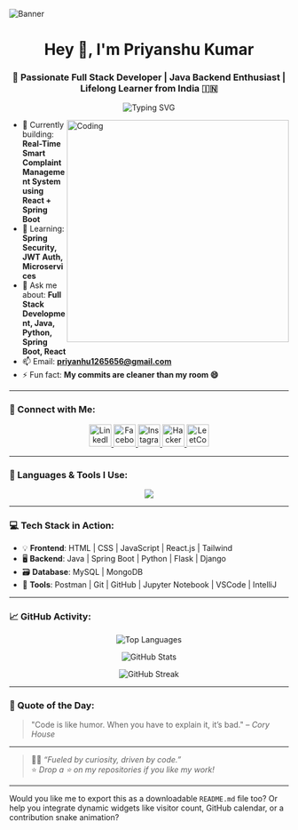 ![Banner](https://github.com/user-attachments/assets/1025e167-bfaf-437a-a7bd-30cdc0302160)

<h1 align="center">Hey 👋, I'm Priyanshu Kumar</h1>
<h3 align="center">🚀 Passionate Full Stack Developer | Java Backend Enthusiast | Lifelong Learner from India 🇮🇳</h3>

<p align="center">
  <img src="https://readme-typing-svg.demolab.com?font=Fira+Code&pause=1000&color=F70000&center=true&vCenter=true&multiline=true&width=700&height=70&lines=Java+%7C+Spring+Boot+%7C+React+%7C+Python+%7C+Full-Stack-Developer;Problem+Solver+%F0%9F%A7%91%E2%80%8D%F0%9F%92%BB+%7C+Open+Source+Lover" alt="Typing SVG" />
</p>

<img align="right" alt="Coding" width="400" src="https://user-images.githubusercontent.com/55389276/140866485-8fb1c876-9a8f-4d6a-98dc-08c4981eaf70.gif" />

- 🔭 Currently building: **Real-Time Smart Complaint Management System using React + Spring Boot**
- 🌱 Learning: **Spring Security, JWT Auth, Microservices**
- 💬 Ask me about: **Full Stack Development, Java, Python, Spring Boot, React**
- 📫 Email: **priyanhu1265656@gmail.com**
- ⚡ Fun fact: **My commits are cleaner than my room 😄**

---

### 🤝 Connect with Me:
<p align="center"> <a href="https://www.linkedin.com/in/priyanshukumar1265/" target="_blank"> <img src="https://cdn.jsdelivr.net/gh/devicons/devicon/icons/linkedin/linkedin-original.svg" alt="LinkedIn" width="40" height="40" /> 
</a> <a href="https://fb.com/priyanshu.singh" target="_blank"> <img src="https://cdn.jsdelivr.net/gh/simple-icons/simple-icons/icons/facebook.svg" alt="Facebook" width="40" height="40" /> </a> 
<a href="https://instagram.com/rajput.priyanshu___" target="_blank"> <img src="https://cdn.jsdelivr.net/gh/simple-icons/simple-icons/icons/instagram.svg" alt="Instagram" width="40" height="40" /> 
</a> <a href="https://www.hackerrank.com/priyanshukuma120" target="_blank"> <img src="https://cdn.jsdelivr.net/gh/simple-icons/simple-icons/icons/hackerrank.svg" alt="HackerRank" width="40" height="40" /> 
</a> <a href="https://leetcode.com/u/eROhMGLYrx/" target="_blank"> <img src="https://cdn.jsdelivr.net/gh/simple-icons/simple-icons/icons/leetcode.svg" alt="LeetCode" width="40" height="40" /> </a> </p>

---

### 🧠 Languages & Tools I Use:
<p align="center">
  <img src="https://skillicons.dev/icons?i=html,css,js,react,java,spring,py,cpp,mysql,mongodb,flask,django,jupyter,git,github" />
</p>

---

### 💻 Tech Stack in Action:
- 💡 **Frontend**: HTML | CSS | JavaScript | React.js | Tailwind
- 🖥️ **Backend**: Java | Spring Boot | Python | Flask | Django
- 🗃️ **Database**: MySQL | MongoDB
- 🧪 **Tools**: Postman | Git | GitHub | Jupyter Notebook | VSCode | IntelliJ

---

### 📈 GitHub Activity:
<p align="center">
  <img src="https://github-readme-stats.vercel.app/api/top-langs?username=PriYanahsu&show_icons=true&locale=en&layout=compact&theme=radical" alt="Top Languages" />
</p>
<p align="center">
  <img src="https://github-readme-stats.vercel.app/api?username=PriYanahsu&show_icons=true&theme=radical&count_private=true" alt="GitHub Stats" />
</p>
<p align="center">
  <img src="https://github-readme-streak-stats.herokuapp.com/?user=PriYanahsu&theme=radical" alt="GitHub Streak" />
</p>

---

### 🧩 Quote of the Day:
> "Code is like humor. When you have to explain it, it’s bad." – *Cory House*

---

> 🧑‍💻 *“Fueled by curiosity, driven by code.”*  
> ⭐ *Drop a ⭐ on my repositories if you like my work!*

---

Would you like me to export this as a downloadable `README.md` file too? Or help you integrate dynamic widgets like visitor count, GitHub calendar, or a contribution snake animation?
